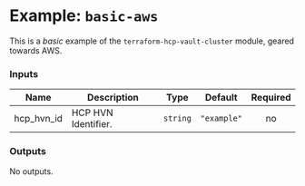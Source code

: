 # Example: `basic-aws`

This is a _basic_ example of the `terraform-hcp-vault-cluster` module, geared towards AWS.

<!-- BEGIN_TF_DOCS -->
### Inputs

| Name | Description | Type | Default | Required |
|------|-------------|------|---------|:--------:|
| hcp_hvn_id | HCP HVN Identifier. | `string` | `"example"` | no |

### Outputs

No outputs.
<!-- END_TF_DOCS -->
